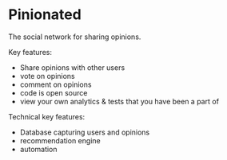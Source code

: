 # Pinionated
The social network for sharing opinions.

Key features:
- Share opinions with other users
- vote on opinions
- comment on opinions
- code is open source
- view your own analytics & tests that you have been a part of

Technical key features:
- Database capturing users and opinions
- recommendation engine
- automation